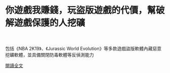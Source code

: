 # 你遊戲我賺錢，玩盜版遊戲的代價，幫破解遊戲保護的人挖礦

<!--more-->
<!--437-->
<br><br/>
包括《NBA 2K19》、《Jurassic World Evolution》等多款遊戲盜版軟體內藏惡意挖礦軟體，並具備關閉防毒軟體等反偵測能力

[閱讀全文](https://www.facebook.com/netwargame/posts/3996565913725562)

